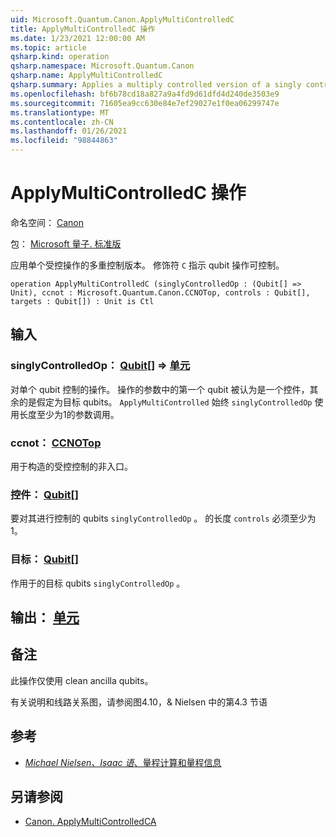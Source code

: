 ```yaml
---
uid: Microsoft.Quantum.Canon.ApplyMultiControlledC
title: ApplyMultiControlledC 操作
ms.date: 1/23/2021 12:00:00 AM
ms.topic: article
qsharp.kind: operation
qsharp.namespace: Microsoft.Quantum.Canon
qsharp.name: ApplyMultiControlledC
qsharp.summary: Applies a multiply controlled version of a singly controlled operation. The modifier `C` indicates that the single-qubit operation is controllable.
ms.openlocfilehash: bf6b78cd18a827a9a4fd9d61dfd4d240de3503e9
ms.sourcegitcommit: 71605ea9cc630e84e7ef29027e1f0ea06299747e
ms.translationtype: MT
ms.contentlocale: zh-CN
ms.lasthandoff: 01/26/2021
ms.locfileid: "98844863"
---
```

# <a name="applymulticontrolledc-operation"></a>ApplyMultiControlledC 操作

命名空间： [Canon](xref:Microsoft.Quantum.Canon)

包： [Microsoft 量子. 标准版](https://nuget.org/packages/Microsoft.Quantum.Standard)


应用单个受控操作的多重控制版本。
修饰符 `C` 指示 qubit 操作可控制。

```qsharp
operation ApplyMultiControlledC (singlyControlledOp : (Qubit[] => Unit), ccnot : Microsoft.Quantum.Canon.CCNOTop, controls : Qubit[], targets : Qubit[]) : Unit is Ctl
```


## <a name="input"></a>输入

### <a name="singlycontrolledop--qubit--unit"></a>singlyControlledOp： [Qubit](xref:microsoft.quantum.lang-ref.qubit)[] => [单元](xref:microsoft.quantum.lang-ref.unit) 

对单个 qubit 控制的操作。
操作的参数中的第一个 qubit 被认为是一个控件，其余的是假定为目标 qubits。
`ApplyMultiControlled` 始终 `singlyControlledOp` 使用长度至少为1的参数调用。


### <a name="ccnot--ccnotop"></a>ccnot： [CCNOTop](xref:Microsoft.Quantum.Canon.CCNOTop)

用于构造的受控控制的非入口。


### <a name="controls--qubit"></a>控件： [Qubit](xref:microsoft.quantum.lang-ref.qubit)[]

要对其进行控制的 qubits `singlyControlledOp` 。
的长度 `controls` 必须至少为1。


### <a name="targets--qubit"></a>目标： [Qubit](xref:microsoft.quantum.lang-ref.qubit)[]

作用于的目标 qubits `singlyControlledOp` 。



## <a name="output--unit"></a>输出： [单元](xref:microsoft.quantum.lang-ref.unit)



## <a name="remarks"></a>备注

此操作仅使用 clean ancilla qubits。

有关说明和线路关系图，请参阅图4.10，& Nielsen 中的第4.3 节语

## <a name="references"></a>参考

- [*Michael Nielsen、Isaac 语*、量程计算和量程信息](http://doi.org/10.1017/CBO9780511976667)

## <a name="see-also"></a>另请参阅

- [Canon. ApplyMultiControlledCA](xref:Microsoft.Quantum.Canon.ApplyMultiControlledCA)